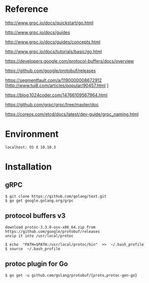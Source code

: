 # Reference

http://www.grpc.io/docs/quickstart/go.html

http://www.grpc.io/docs/guides

http://www.grpc.io/docs/guides/concepts.html

http://www.grpc.io/docs/tutorials/basic/go.html

https://developers.google.com/protocol-buffers/docs/overview

https://github.com/google/protobuf/releases

https://segmentfault.com/a/1190000008672912 [http://www.tui8.com/articles/popular/90457.html ]

https://blog.1024coder.com/14766109567964.html

https://github.com/grpc/grpc/tree/master/doc

https://coreos.com/etcd/docs/latest/dev-guide/grpc_naming.html

# Environment
	localhost: OS X 10.10.3

# Installation

## gRPC

	$ git clone https://github.com/golang/text.git
	$ go get google.golang.org/grpc

## protocol buffers v3

	download protoc-3.3.0-osx-x86_64.zip from https://github.com/google/protobuf/releases
	unzip it into /usr/local/protoc

	$ echo  "PATH=$PATH:/usr/local/protoc/bin"  >>  ~/.bash_profile
	$ source  ~/.bash_profile

## protoc plugin for Go

	$ go get -u github.com/golang/protobuf/{proto,protoc-gen-go}
